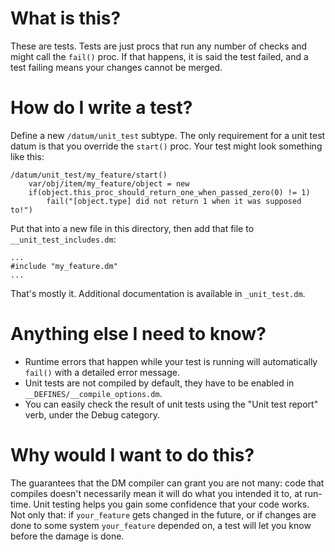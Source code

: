 # What is this?
These are tests.
Tests are just procs that run any number of checks and might call the `fail()` proc.
If that happens, it is said the test failed, and a test failing means your changes cannot be merged.

# How do I write a test?
Define a new `/datum/unit_test` subtype.
The only requirement for a unit test datum is that you override the `start()` proc.
Your test might look something like this:
```
/datum/unit_test/my_feature/start()
    var/obj/item/my_feature/object = new
    if(object.this_proc_should_return_one_when_passed_zero(0) != 1)
        fail("[object.type] did not return 1 when it was supposed to!")
```
Put that into a new file in this directory, then add that file to `__unit_test_includes.dm`:
```
...
#include "my_feature.dm"
...
```
That's mostly it. Additional documentation is available in `_unit_test.dm`.

# Anything else I need to know?
- Runtime errors that happen while your test is running will automatically `fail()` with a detailed error message.
- Unit tests are not compiled by default, they have to be enabled in `__DEFINES/__compile_options.dm`.
- You can easily check the result of unit tests using the "Unit test report" verb, under the Debug category.

# Why would I want to do this?
The guarantees that the DM compiler can grant you are not many: code that compiles doesn't necessarily mean it will do what you intended it to, at run-time.
Unit testing helps you gain some confidence that your code works.
Not only that: if `your_feature` gets changed in the future, or if changes are done to some system `your_feature` depended on, a test will let you know before the damage is done.
